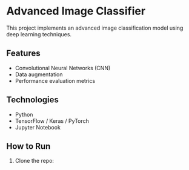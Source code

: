 # Advanced Image Classifier

This project implements an advanced image classification model using deep learning techniques.

## Features
- Convolutional Neural Networks (CNN)
- Data augmentation
- Performance evaluation metrics

## Technologies
- Python
- TensorFlow / Keras / PyTorch
- Jupyter Notebook

## How to Run
1. Clone the repo:
